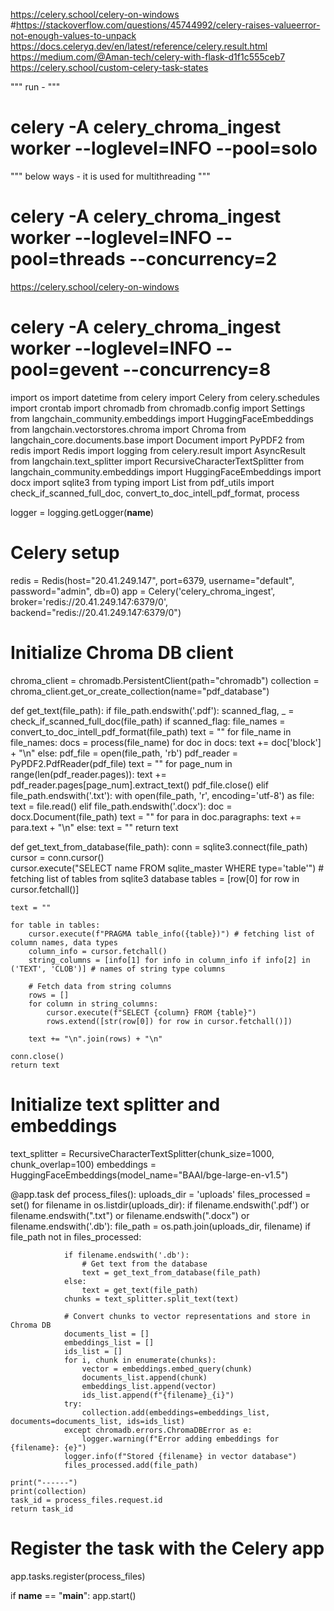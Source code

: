 https://celery.school/celery-on-windows
#https://stackoverflow.com/questions/45744992/celery-raises-valueerror-not-enough-values-to-unpack
https://docs.celeryq.dev/en/latest/reference/celery.result.html
https://medium.com/@Aman-tech/celery-with-flask-d1f1c555ceb7
https://celery.school/custom-celery-task-states


"""
    run -
"""
# celery -A celery_chroma_ingest worker --loglevel=INFO --pool=solo

"""
    below ways -
    it is used for multithreading
"""
# celery -A celery_chroma_ingest worker --loglevel=INFO --pool=threads --concurrency=2

https://celery.school/celery-on-windows
# celery -A celery_chroma_ingest worker --loglevel=INFO --pool=gevent --concurrency=8










import os
import datetime
from celery import Celery
from celery.schedules import crontab
import chromadb
from chromadb.config import Settings
from langchain_community.embeddings import HuggingFaceEmbeddings
from langchain.vectorstores.chroma import Chroma
from langchain_core.documents.base import Document
import PyPDF2
from redis import Redis
import logging
from celery.result import AsyncResult
from langchain.text_splitter import RecursiveCharacterTextSplitter
from langchain_community.embeddings import HuggingFaceEmbeddings
import docx
import sqlite3
from typing import List
from pdf_utils import check_if_scanned_full_doc, convert_to_doc_intell_pdf_format, process

logger = logging.getLogger(__name__)

# Celery setup
redis = Redis(host="20.41.249.147", port=6379, username="default", password="admin", db=0)
app = Celery('celery_chroma_ingest', broker='redis://20.41.249.147:6379/0', backend="redis://20.41.249.147:6379/0")

# Initialize Chroma DB client
chroma_client = chromadb.PersistentClient(path="chromadb")
collection = chroma_client.get_or_create_collection(name="pdf_database")

def get_text(file_path):
    if file_path.endswith('.pdf'):
        scanned_flag, _ = check_if_scanned_full_doc(file_path)
        if scanned_flag:
            file_names = convert_to_doc_intell_pdf_format(file_path)
            text = ""
            for file_name in file_names:
                docs = process(file_name)
                for doc in docs:
                    text += doc['block'] + "\n"
        else:
            pdf_file = open(file_path, 'rb')
            pdf_reader = PyPDF2.PdfReader(pdf_file)
            text = ""
            for page_num in range(len(pdf_reader.pages)):
                text += pdf_reader.pages[page_num].extract_text()
            pdf_file.close()
    elif file_path.endswith('.txt'):
        with open(file_path, 'r', encoding='utf-8') as file:
            text = file.read()
    elif file_path.endswith('.docx'):
        doc = docx.Document(file_path)
        text = ""
        for para in doc.paragraphs:
            text += para.text + "\n"
    else:
        text = ""
    return text

def get_text_from_database(file_path):
    conn = sqlite3.connect(file_path)
    cursor = conn.cursor()    
    cursor.execute("SELECT name FROM sqlite_master WHERE type='table'") # fetching list of tables from sqlite3 database
    tables = [row[0] for row in cursor.fetchall()]

    text = ""

    for table in tables:
        cursor.execute(f"PRAGMA table_info({table})") # fetching list of column names, data types
        column_info = cursor.fetchall()        
        string_columns = [info[1] for info in column_info if info[2] in ('TEXT', 'CLOB')] # names of string type columns

        # Fetch data from string columns
        rows = []
        for column in string_columns:
            cursor.execute(f"SELECT {column} FROM {table}")
            rows.extend([str(row[0]) for row in cursor.fetchall()])

        text += "\n".join(rows) + "\n"

    conn.close()
    return text

# Initialize text splitter and embeddings
text_splitter = RecursiveCharacterTextSplitter(chunk_size=1000, chunk_overlap=100)
embeddings = HuggingFaceEmbeddings(model_name="BAAI/bge-large-en-v1.5")

@app.task
def process_files():
    uploads_dir = 'uploads'
    files_processed = set()
    for filename in os.listdir(uploads_dir):
        if filename.endswith('.pdf') or filename.endswith(".txt") or filename.endswith(".docx") or filename.endswith('.db'):
            file_path = os.path.join(uploads_dir, filename)
            if file_path not in files_processed:

                if filename.endswith('.db'):
                    # Get text from the database
                    text = get_text_from_database(file_path)
                else:
                    text = get_text(file_path)
                chunks = text_splitter.split_text(text)

                # Convert chunks to vector representations and store in Chroma DB
                documents_list = []
                embeddings_list = []
                ids_list = []
                for i, chunk in enumerate(chunks):
                    vector = embeddings.embed_query(chunk)
                    documents_list.append(chunk)
                    embeddings_list.append(vector)
                    ids_list.append(f"{filename}_{i}")
                try:
                    collection.add(embeddings=embeddings_list, documents=documents_list, ids=ids_list)
                except chromadb.errors.ChromaDBError as e:
                    logger.warning(f"Error adding embeddings for {filename}: {e}")
                logger.info(f"Stored {filename} in vector database")
                files_processed.add(file_path)

    print("------")
    print(collection)
    task_id = process_files.request.id
    return task_id

# Register the task with the Celery app
app.tasks.register(process_files)

if __name__ == "__main__":
    app.start()